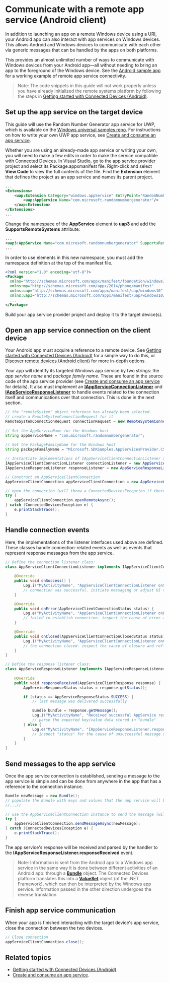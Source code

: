 # Communicate with a remote app service (Android client)
In addition to launching an app on a remote Windows device using a URI, your Android app can also interact with app services on Windows devices. This allows Android and Windows devices to communicate with each other via generic messages that can be handled by the apps on both platforms. 

This provides an almost unlimited number of ways to communicate with Windows devices from your Android app&mdash;all without needing to bring an app to the foreground of the Windows device. See the [Android sample app](https://github.com/Microsoft/project-rome/tree/master/Android/sample) for a working example of remote app service connectivity.

>Note: The code snippets in this guide will not work properly unless you have already initialized the remote systems platform by following the steps in [Getting started with Connected Devices (Android)](getting-started-rome-android.md).

## Set up the app service on the target device
This guide will use the Random Number Generator app service for UWP, which is available on the [Windows universal samples repo](https://github.com/Microsoft/Windows-universal-samples/tree/master/Samples/AppServices). For instructions on how to write your own UWP app service, see [Create and consume an app service](https://docs.microsoft.com/windows/uwp/launch-resume/how-to-create-and-consume-an-app-service).

Whether you are using an already-made app service or writing your own, you will need to make a few edits in order to make the service compatible with Connected Devices. In Visual Studio, go to the app service provider project and select its Package.appxmanifest file. Right-click and select **View Code** to view the full contents of the file. Find the **Extension** element that defines the project as an app service and names its parent project.

``` xml
...
<Extensions>
    <uap:Extension Category="windows.appService" EntryPoint="RandomNumberService.RandomNumberGeneratorTask">
        <uap:AppService Name="com.microsoft.randomnumbergenerator"/>
    </uap:Extension>
</Extensions>
...
```

Change the namespace of the **AppService** element to **uap3** and add the **SupportsRemoteSystems** attribute:

``` xml
...
<uap3:AppService Name="com.microsoft.randomnumbergenerator" SupportsRemoteSystems="true"/>
...
```

In order to use elements in this new namespace, you must add the namespace definition at the top of the manifest file.

``` xml
<?xml version="1.0" encoding="utf-8"?>
<Package
  xmlns="http://schemas.microsoft.com/appx/manifest/foundation/windows10"
  xmlns:mp="http://schemas.microsoft.com/appx/2014/phone/manifest"
  xmlns:uap="http://schemas.microsoft.com/appx/manifest/uap/windows10"
  xmlns:uap3="http://schemas.microsoft.com/appx/manifest/uap/windows10/3">
  ...
</Package>
```

Build your app service provider project and deploy it to the target device(s).

## Open an app service connection on the client device
Your Android app must acquire a reference to a remote device. See [Getting started with Connected Devices (Android)](getting-started-rome-android.md) for a simple way to do this, or [Discover remote devices (Android client)](discover-remote-devices-android.md) for more in-depth options. 

Your app will identify its targeted Windows app service by two strings: the *app service name* and *package family name*. These are found in the source code of the app service provider (see [Create and consume an app service](https://msdn.microsoft.com/windows/uwp/launch-resume/how-to-create-and-consume-an-app-service) for details). It also must implement an [**IAppServiceConnectionListener**](../api-reference/IAppServiceClientConnectionListener.md) and [**IAppServiceResponseListener**](../api-reference/IAppServiceResponseListener.md) to handle events related to the connection itself and communications over that connection. This is done in the next section.

```java
// the "remoteSystem" object reference has already been selected.
// create a RemoteSystemConnectionRequest for it
RemoteSystemConnectionRequest connectionRequest = new RemoteSystemConnectionRequest(remoteSystem);
 
// Set the AppServiceName for the Windows host
String appServiceName = "com.microsoft.randomnumbergenerator"; 
     
// Set the PackageFamilyName for the Windows host 
String packageFamilyName = "Microsoft.SDKSamples.AppServicesProvider.CS_8wekyb3d8bbwe"; 

// Instantiate implementations of IAppServiceClientConnectionListener and IAppServiceResponseListener (defined in the next section)
IAppServiceClientConnectionListener connectionListener = new AppServiceClientConnectionListener();
IAppServiceResponseListener responseListener = new AppServiceResponseListener();

// Construct an AppServiceClientConnection 
AppServiceClientConnection appServiceClientConnection = new AppServiceClientConnection(appServiceName, packageFamilyName, connectionRequest, connectionListener, responseListener); 

// open the connection (will throw a ConnectedDevicesException if there is an error)
try {
    appServiceClientConnection.openRemoteAsync(); 
} catch (ConnectedDevicesException e) {
    e.printStackTrace();
}
```

## Handle connection events

Here, the implementations of the listener interfaces used above are defined. These classes handle connection-related events as well as events that represent response messages from the app service.

```java 
// Define the connection listener class:
class AppServiceClientConnectionListener implements IAppServiceClientConnectionListener { 
    
    @Override
    public void onSuccess() {
        Log.i("MyActivityName", "AppServiceClientConnectionListener onSuccess");
        // connection was successful. initiate messaging or adjust UI to enable a messaging scenario.
    }

    @Override
    public void onError(AppServiceClientConnectionStatus status) {
        Log.e("MyActivityName", "AppServiceClientConnectionListener onError status [" + status.toString()+"]");
        // failed to establish connection. inspect the cause of error and reflect back to the UI
    }

    @Override
    public void onClosed(AppServiceClientConnectionClosedStatus status) {
        Log.i("MyActivityName", "AppServiceClientConnectionListener onClosed status [" + status.toString()+"]");
        // the connection closed. inspect the cause of closure and reflect back to the UI
    }
} 

// Define the response listener class:
class AppServiceResponseListener implements IAppServiceResponseListener { 
 
    @Override
    public void responseReceived(AppServiceClientResponse response) {
        AppServiceResponseStatus status = response.getStatus();

        if (status == AppServiceResponseStatus.SUCCESS) {
            // last message was delivered successfully

            Bundle bundle = response.getMessage();
            Log.i("MyActivityName", "Received successful AppService response");
            // parse the expected key/value data stored in "bundle"
        } else {
            Log.e("MyActivityName", "IAppServiceResponseListener.responseReceived status != SUCCESS");
            // inspect "status" for the cause of unsuccessful message delivery
        }
    }
} 
```

## Send messages to the app service

Once the app service connection is established, sending a message to the app service is simple and can be done from anywhere in the app that has a reference to the connection instance.

```java
Bundle newMessage = new Bundle();
// populate the Bundle with keys and values that the app service will be able to handle.
//...//

// use the AppServiceClientConnection instance to send the message (will throw a ConnectedDevicesException if there is an error)
try {
    appServiceClientConnection.sendMessageAsync(newMessage);
} catch (ConnectedDevicesException e) {
    e.printStackTrace();
}
```

The app service's response will be received and parsed by the handler to the **IAppServiceResponseListener.responseReceived** event.

>Note: Information is sent from the Android app to a Windows app service in the same way it is done between different activities of an Android app: through a [**Bundle**](https://developer.android.com/reference/android/os/Bundle.html) object. The Connected Devices platform translates this into a [**ValueSet**](https://msdn.microsoft.com/library/windows/apps/windows.foundation.collections.valueset) object (of the .NET Framework), which can then be interpreted by the Windows app service. Information passed in the other direction undergoes the reverse translation.

## Finish app service communication

When your app is finished interacting with the target device's app service, close the connection between the two devices.

```java
// Close connection 
appServiceClientConnection.close(); 
```

## Related topics
* [Getting started with Connected Devices (Android)](getting-started-rome-android.md)
* [Create and consume an app service](https://docs.microsoft.com/windows/uwp/launch-resume/how-to-create-and-consume-an-app-service).
